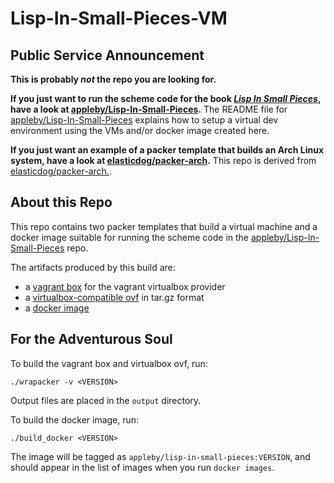# Lisp-In-Small-Pieces-VM

## Public Service Announcement

**This is probably _not_ the repo you are looking for.**

**If you just want to run the scheme code for the book [_Lisp In Small Pieces_][LiSP], have a look at [appleby/Lisp-In-Small-Pieces][appleby-LiSP].** The README file for [appleby/Lisp-In-Small-Pieces][appleby-LiSP] explains how to setup a virtual dev environment using the VMs and/or docker image created here.

**If you just want an example of a packer template that builds an Arch Linux system, have a look at [elasticdog/packer-arch][packer-arch].** This repo is derived from [elasticdog/packer-arch.][packer-arch].


## About this Repo

This repo contains two packer templates that build a virtual machine and a docker image suitable for running the scheme code in the [appleby/Lisp-In-Small-Pieces][appleby-LiSP] repo.

The artifacts produced by this build are:

- a [vagrant box][appleby-vagrant-box] for the vagrant virtualbox provider
- a [virtualbox-compatible ovf][releases] in tar.gz format
- a [docker image][appleby-dockerhub]


## For the Adventurous Soul

To build the vagrant box and virtualbox ovf, run:

``` shell
./wrapacker -v <VERSION>
```

Output files are placed in the `output` directory.

To build the docker image, run:

``` shell
./build_docker <VERSION>
```

The image will be tagged as `appleby/lisp-in-small-pieces:VERSION`, and should appear in the list of images when you run `docker images`.

[appleby-LiSP]: https://github.com/appleby/Lisp-In-Small-Pieces
[appleby-vagrant-box]: https://app.vagrantup.com/appleby/boxes/lisp-in-small-pieces-vm
[appleby-dockerhub]: https://hub.docker.com/r/appleby/lisp-in-small-pieces
[releases]: https://github.com/appleby/Lisp-In-Small-Pieces-VM/releases
[LiSP]: http://pagesperso-systeme.lip6.fr/Christian.Queinnec/WWW/LiSP.html
[packer-arch]: https://github.com/elasticdog/packer-arch
